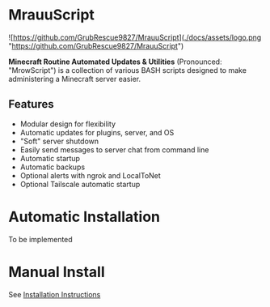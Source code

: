 # MrauuScript
![https://github.com/GrubRescue9827/MrauuScript](./docs/assets/logo.png "https://github.com/GrubRescue9827/MrauuScript")

 **Minecraft Routine Automated Updates & Utilities** (Pronounced: "MrowScript") is a collection of various BASH scripts designed to make administering a Minecraft server easier.

## Features
* Modular design for flexibility
* Automatic updates for plugins, server, and OS
* "Soft" server shutdown
* Easily send messages to server chat from command line
* Automatic startup
* Automatic backups
* Optional alerts with ngrok and LocalToNet
* Optional Tailscale automatic startup

# Automatic Installation
To be implemented

# Manual Install
See [Installation Instructions](./docs/install.md)
